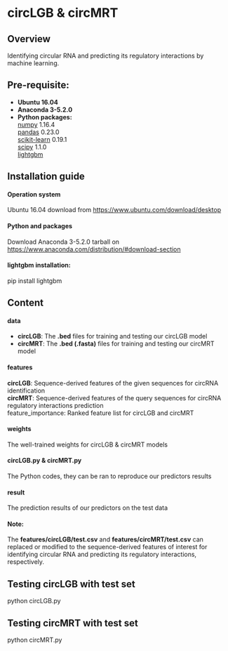 # circLGB & circMRT 
## Overview
Identifying circular RNA and predicting its regulatory interactions by machine learning.

## Pre-requisite:  
* **Ubuntu 16.04**
* **Anaconda 3-5.2.0**
* **Python packages:**   
  [numpy](https://numpy.org/) 1.16.4  
  [pandas](https://pandas.pydata.org/) 0.23.0  
  [scikit-learn](https://scikit-learn.org/stable/) 0.19.1  
  [scipy](https://www.scipy.org/) 1.1.0   
  [lightgbm](https://github.com/Microsoft/LightGBM) 
  
## Installation guide
#### **Operation system**  
Ubuntu 16.04 download from https://www.ubuntu.com/download/desktop  
#### **Python and packages**  
Download Anaconda 3-5.2.0 tarball on https://www.anaconda.com/distribution/#download-section  
#### **lightgbm installation:**  
pip install lightgbm  
  
## Content  
#### **data**   
* **circLGB**: The **.bed** files for training and testing our circLGB model  
* **circMRT**: The **.bed (.fasta)** files for training and testing our circMRT model  
#### **features**   
  **circLGB**: Sequence-derived features of the given sequences for circRNA identification    
  **circMRT**: Sequence-derived features of the query sequences for circRNA regulatory interactions prediction  
  feature_importance: Ranked feature list for circLGB and circMRT  
#### **weights**   
  The well-trained weights for circLGB & circMRT models        
#### **circLGB.py & circMRT.py**   
  The Python codes, they can be ran to reproduce our predictors results
#### **result**     
  The prediction results of our predictors on the test data    
#### **Note:**    
  The **features/circLGB/test.csv** and **features/circMRT/test.csv** can replaced or modified to the sequence-derived features of interest for identifying circular RNA and predicting its regulatory interactions, respectively. 


## Testing circLGB with test set
python circLGB.py

## Testing circMRT with test set
python circMRT.py


